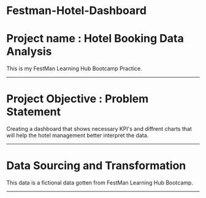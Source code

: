 # Festman-Hotel-Dashboard
# Project name : Hotel Booking Data Analysis
This is my FestMan Learning Hub Bootcamp Practice.

----
# Project Objective : Problem Statement
Creating a dashboard that shows necessary KPI's and diffrent charts that will help the hotel management better interpret the data.

----
# Data Sourcing and Transformation

This data is a fictional data gotten from FestMan Learning Hub Bootcamp.

----

